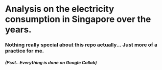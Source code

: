 # Analysis on the electricity consumption in Singapore over the years.
### Nothing really special about this repo actually... Just more of a practice for me.
##### (Psst.. Everything is done on Google Collab)
